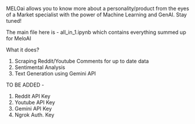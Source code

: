 MELOai allows you to know more about a personality/product from the eyes of a Market specialist with the power of Machine Learning and GenAI. Stay tuned!

The main file here is - all_in_1.ipynb which contains everything summed up for MeloAI

What it does?
1. Scraping Reddit/Youtube Comments for up to date data
2. Sentimental Analysis
3. Text Generation using Gemini API

TO BE ADDED - 
1. Reddit API Key
2. Youtube API Key
3. Gemini API Key
4. Ngrok Auth. Key

